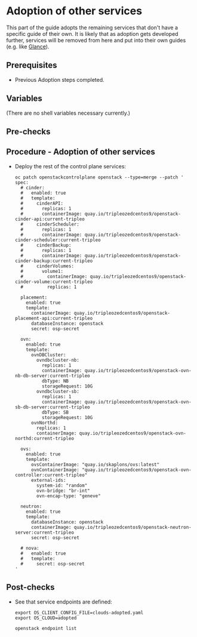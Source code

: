 # Adoption of other services

This part of the guide adopts the remaining services that don't have a
specific guide of their own. It is likely that as adoption gets
developed further, services will be removed from here and put into
their own guides (e.g. like
[Glance](https://github.com/openstack-k8s-operators/data-plane-adoption/blob/main/glance_adoption.md)).

## Prerequisites

* Previous Adoption steps completed.

## Variables

(There are no shell variables necessary currently.)

## Pre-checks

## Procedure - Adoption of other services


* Deploy the rest of the control plane services:

  ```
  oc patch openstackcontrolplane openstack --type=merge --patch '
  spec:
    # cinder:
    #   enabled: true
    #   template:
    #     cinderAPI:
    #       replicas: 1
    #       containerImage: quay.io/tripleozedcentos9/openstack-cinder-api:current-tripleo
    #     cinderScheduler:
    #       replicas: 1
    #       containerImage: quay.io/tripleozedcentos9/openstack-cinder-scheduler:current-tripleo
    #     cinderBackup:
    #       replicas: 1
    #       containerImage: quay.io/tripleozedcentos9/openstack-cinder-backup:current-tripleo
    #     cinderVolumes:
    #       volume1:
    #         containerImage: quay.io/tripleozedcentos9/openstack-cinder-volume:current-tripleo
    #         replicas: 1

    placement:
      enabled: true
      template:
        containerImage: quay.io/tripleozedcentos9/openstack-placement-api:current-tripleo
        databaseInstance: openstack
        secret: osp-secret

    ovn:
      enabled: true
      template:
        ovnDBCluster:
          ovndbcluster-nb:
            replicas: 1
            containerImage: quay.io/tripleozedcentos9/openstack-ovn-nb-db-server:current-tripleo
            dbType: NB
            storageRequest: 10G
          ovndbcluster-sb:
            replicas: 1
            containerImage: quay.io/tripleozedcentos9/openstack-ovn-sb-db-server:current-tripleo
            dbType: SB
            storageRequest: 10G
        ovnNorthd:
          replicas: 1
          containerImage: quay.io/tripleozedcentos9/openstack-ovn-northd:current-tripleo

    ovs:
      enabled: true
      template:
        ovsContainerImage: "quay.io/skaplons/ovs:latest"
        ovnContainerImage: "quay.io/tripleozedcentos9/openstack-ovn-controller:current-tripleo"
        external-ids:
          system-id: "random"
          ovn-bridge: "br-int"
          ovn-encap-type: "geneve"

    neutron:
      enabled: true
      template:
        databaseInstance: openstack
        containerImage: quay.io/tripleozedcentos9/openstack-neutron-server:current-tripleo
        secret: osp-secret

    # nova:
    #   enabled: true
    #   template:
    #     secret: osp-secret
  '
  ```


## Post-checks

* See that service endpoints are defined:

  ```
  export OS_CLIENT_CONFIG_FILE=clouds-adopted.yaml
  export OS_CLOUD=adopted

  openstack endpoint list
  ```

